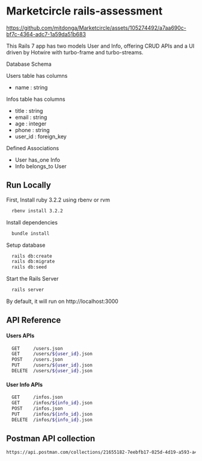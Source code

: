 
# Marketcircle rails-assessment

https://github.com/mitdonga/Marketcircle/assets/105274492/a7aa690c-bf7c-4364-adc7-1a59da51b683

This Rails 7 app has two models User and Info, offering CRUD APIs and a UI driven by Hotwire with turbo-frame and turbo-streams.

Database Schema

Users table has columns
- name : string


Infos table has columns
- title      : string
- email      : string
- age        : integer
- phone      : string
- user_id    : foreign_key


Defined Associations

- User has_one Info
- Info belongs_to User



## Run Locally


First, Install ruby 3.2.2 using rbenv or rvm

```bash
  rbenv install 3.2.2
```

Install dependencies

```bash
  bundle install
```

Setup database

```bash
  rails db:create
  rails db:migrate
  rails db:seed
```


Start the Rails Server

```bash
  rails server
```

By default, it will run on http://localhost:3000


## API Reference

#### Users APIs

```bash
  GET     /users.json
  GET     /users/${user_id}.json
  POST    /users.json
  PUT     /users/${user_id}.json
  DELETE  /users/${user_id}.json
```

#### User Info APIs

```bash
  GET     /infos.json
  GET     /infos/${info_id}.json
  POST    /infos.json
  PUT     /infos/${info_id}.json
  DELETE  /infos/${info_id}.json
```

## Postman API collection

```bash
https://api.postman.com/collections/21655182-7eebfb17-025d-4d19-a593-a4640a2e830e?access_key=PMAT-01HQ41D9BNR8P6WZSSQN74CFM4
```
